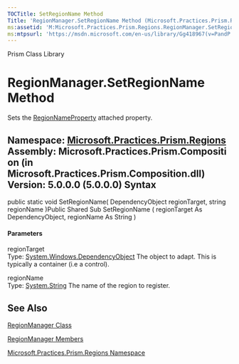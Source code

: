 ```yaml
---
TOCTitle: SetRegionName Method
Title: 'RegionManager.SetRegionName Method (Microsoft.Practices.Prism.Regions)'
ms:assetid: 'M:Microsoft.Practices.Prism.Regions.RegionManager.SetRegionName(System.Windows.DependencyObject,System.String)'
ms:mtpsurl: 'https://msdn.microsoft.com/en-us/library/Gg418967(v=PandP.50)'
---
```


Prism Class Library

RegionManager.SetRegionName Method
======================================

Sets the [RegionNameProperty](https://msdn.microsoft.com/f:microsoft.practices.prism.regions.regionmanager.regionnameproperty) attached property.

**Namespace:** [Microsoft.Practices.Prism.Regions](https://msdn.microsoft.com/n:microsoft.practices.prism.regions)
**Assembly:** Microsoft.Practices.Prism.Composition (in Microsoft.Practices.Prism.Composition.dll) Version: 5.0.0.0 (5.0.0.0)
Syntax
------

<span id="syntaxToggle"></span>public static void SetRegionName( DependencyObject regionTarget, string regionName )Public Shared Sub SetRegionName ( regionTarget As DependencyObject, regionName As String )
#### Parameters

regionTarget  
Type: [System.Windows.DependencyObject](http://msdn2.microsoft.com/en-us/library/ms589309)
The object to adapt. This is typically a container (i.e a control).

regionName  
Type: [System.String](http://msdn2.microsoft.com/en-us/library/s1wwdcbf)
The name of the region to register.

See Also
--------


[RegionManager Class](https://msdn.microsoft.com/t:microsoft.practices.prism.regions.regionmanager)

[RegionManager Members](https://msdn.microsoft.com/allmembers.t:microsoft.practices.prism.regions.regionmanager)

[Microsoft.Practices.Prism.Regions Namespace](https://msdn.microsoft.com/n:microsoft.practices.prism.regions)
